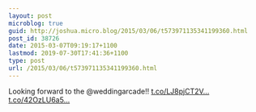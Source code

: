 ```yaml
---
layout: post
microblog: true
guid: http://joshua.micro.blog/2015/03/06/t573971135341199360.html
post_id: 38726
date: 2015-03-07T09:19:17+1100
lastmod: 2019-07-30T17:41:36+1100
type: post
url: /2015/03/06/t573971135341199360.html
---
```

Looking forward to the @weddingarcade!! [t.co/LJ8pjCT2V...](http://t.co/LJ8pjCT2Vw) [t.co/42OzLU6a5...](http://t.co/42OzLU6a54)
